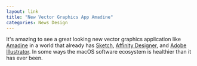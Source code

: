 ```yaml
---
layout: link
title: "New Vector Graphics App Amadine"
categories: News Design
---
```


It's amazing to see a great looking new vector graphics application like [Amadine](https://amadine.com/) in a world that already has [Sketch](https://www.sketch.com/), [Affinity Designer](https://affinity.serif.com/en-us/designer/), and [Adobe Illustrator](https://www.adobe.com/products/illustrator.html). In some ways the macOS software ecosystem is healthier than it has ever been.
